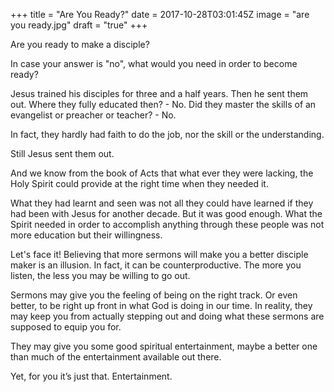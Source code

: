 +++
title = "Are You Ready?"
date = 2017-10-28T03:01:45Z
image = "are you ready.jpg"
draft = "true"
+++

Are you ready to make a disciple? 

In case your answer is "no", what would you need in order to become ready?

Jesus trained his disciples for three and a half years. Then he sent them out. Where they fully educated then? - No. Did they master the skills of an evangelist or preacher or teacher? - No. 

In fact, they hardly had faith to do the job, nor the skill or the understanding. 

Still Jesus sent them out. 

And we know from the book of Acts that what ever they were lacking, the Holy Spirit could provide at the right time when they needed it. 

What they had learnt and seen was not all they could have learned if they had been with Jesus for another decade. But it was good enough. What the Spirit needed in order to accomplish anything through these people was not more education but their willingness.

Let's face it! Believing that more sermons will make you a better disciple maker is an illusion. In fact, it can be counterproductive. The more you listen, the less you may be willing to go out. 

Sermons may give you the feeling of being on the right track. Or even better, to be right up front in what God is doing in our time. In reality, they may keep you from actually stepping out and doing what these sermons are supposed to equip you for.

They may give you some good spiritual entertainment, maybe a better one than much of the entertainment available out there.

Yet, for you it’s just that. Entertainment.